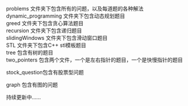problems 文件夹下包含所有的问题，以及每道题的各种解法  
dynamic_programming 文件夹下包含动态规划题目  
greed 文件夹下包含贪心算法题目  
recursion 文件夹下包含递归题目  
slidingWindows 文件夹下包含滑动窗口题目  
STL 文件夹下包含C++ stl模板题目  
tree 包含有树的题目  
two_pointers 包含两个文件，一个是左右指针的题目，一个是快慢指针的题目  

stock_question包含有股票型问题  

graph 包含有图的问题  

持续更新中......